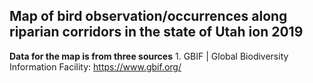 ## Map of bird observation/occurrences along riparian corridors in the state of Utah ion 2019
**Data for the map is from three sources**
    1. GBIF | Global Biodiversity Information Facility: https://www.gbif.org/ 
